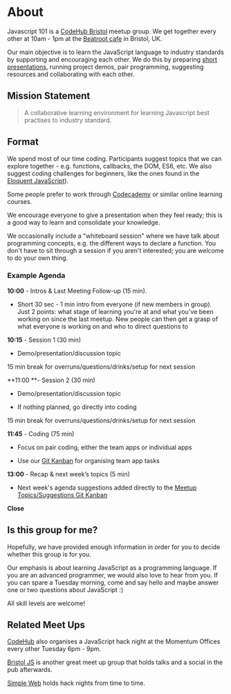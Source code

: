 # About

Javascript 101 is a [CodeHub Bristol](https://www.meetup.com/CodeHub-Bristol/) meetup group. We get together every other at 10am - 1pm at the [Beatroot cafe](http://www.beatrootcafe.com/) in Bristol, UK.

Our main objective is to learn the JavaScript language to industry standards by supporting and encouraging each other. We do this by preparing [short presentations](https://javascript101.gitbooks.io/guide/content/presentations.html), running project demos, pair programming, suggesting resources and collaborating with each other.

## Mission Statement

> A collaborative learning environment for learning Javascript best practises to industry standard.

## Format

We spend most of our time coding. Participants suggest topics that we can explore together - e.g. functions, callbacks, the DOM, ES6, etc. We also suggest coding challenges for beginners, like the ones found in the [Eloquent JavaScript](http://eloquentjavascript.net/)\).

Some people prefer to work through [Codecademy](https://www.codecademy.com/) or similar online learning courses. 

We encourage everyone to give a presentation when they feel ready; this is a good way to learn and consolidate your knowledge. 

We occasionally include a "whiteboard session" where we have talk about programming concepts, e.g. the different ways to declare a function. You don't have to sit through a session if you aren't interested;  you are welcome to do your own thing.


### Example  **Agenda**

**10:00** - Intros & Last Meeting Follow-up \(15 min\).

* Short 30 sec - 1 min intro from everyone \(if new members in group\). Just 2 points: what stage of learning you're at and what you've been working on since the last meetup. New people can then get a grasp of what everyone is working on and who to direct questions to

**10:15** - Session 1 \(30 min\)

* Demo/presentation/discussion topic

15 min break for overruns/questions/drinks/setup for next session

**11:00 **- Session 2 \(30 min\)

* Demo/presentation/discussion topic

* If nothing planned, go directly into coding

15 min break for overruns/questions/drinks/setup for next session

**11:45** - Coding \(75 min\)

* Focus on pair coding, either the team apps or individual apps

* Use our [Git Kanban](https://github.com/orgs/CodeHubOrg/projects) for organising team app tasks

**13:00** - Recap & next week’s topics \(5 min\)

* Next week's agenda suggestions added directly to the [Meetup Topics/Suggestions Git Kanban](https://github.com/orgs/CodeHubOrg/projects/4)

**Close**

## Is this group for me?

Hopefully, we have provided enough information in order for you to decide whether this group is for you.

Our emphasis is about learning JavaScript as a programming language.
If you are an advanced programmer, we would also love to hear from you. If you can spare a Tuesday morning, come and say hello and maybe answer one or two questions about JavaScript :)

All skill levels are welcome!

## Related Meet Ups

[CodeHub](https://www.meetup.com/CodeHub-Bristol/) also organises a JavaScript hack night at the Momentum Offices every other Tuesday 6pm - 9pm.

[Bristol JS](https://www.meetup.com/BristolJS/) is another great meet up group that holds talks and a social in the pub afterwards.

[Simple Web](https://www.meetup.com/simpleweb/) holds hack nights from time to time.
